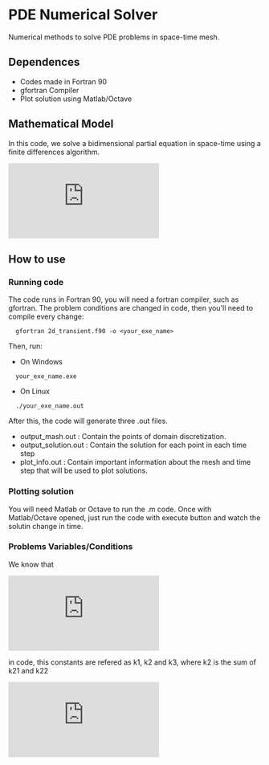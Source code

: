 # PDE Numerical Solver
Numerical methods to solve PDE problems in space-time mesh.

## Dependences
  * Codes made in Fortran 90
  * gfortran Compiler
  * Plot solution using Matlab/Octave
  
## Mathematical Model
  In this code, we solve a bidimensional partial equation in space-time using a finite differences algorithm. 
  
  ![equation 1](https://latex.codecogs.com/gif.latex?%5Cnabla%20%5Ccdot%20%5Cleft%28%20k%20%5Cnabla%20u%20%5Cright%29%20&plus;%20%5Cnabla%28vu%29%20&plus;%20%5Csigma%20u%20%3D%20f%28x%2Cy%29%20&plus;%20%5Cdisplaystyle%20%5Cfrac%7B%5Cpartial%20u%7D%7B%5Cpartial%20t%7D)
 
## How to use
### Running code
  The code runs in Fortran 90, you will need a fortran compiler, such as gfortran.
  The problem conditions are changed in code, then you'll need to compile every change:
  
  ```
    gfortran 2d_transient.f90 -o <your_exe_name>
  ```
  
  Then, run:
  
  * On Windows
  ```
    your_exe_name.exe
  ```
  * On Linux 
  ```
    ./your_exe_name.out
  ```
  
 After this, the code will generate three .out files.
 * output_mash.out : 
 Contain the points of domain discretization. 
 * output_solution.out :
 Contain the solution for each point in each time step
 * plot_info.out :
 Contain important information about the mesh and time step that will be used to plot solutions.
 
 ### Plotting solution
You will need Matlab or Octave to run the .m code. Once with Matlab/Octave opened, just run the code with execute button and watch the solutin change in time.

 ### Problems Variables/Conditions
 We know that 
 
 
 ![k](https://latex.codecogs.com/gif.latex?k%20%3D%20%5Cbegin%7Bbmatrix%7D%20k_%7B1%2C1%7D%20%26%20k_%7B1%2C2%7D%20%5C%5C%20k_%7B2%2C1%7D%20%26%20k_%7B2%2C2%7D%20%5Cend%7Bbmatrix%7D) 
 
 
 in code, this constants are refered as k1, k2 and k3, where k2 is the sum of k21 and k22 
 
 
 ![](https://latex.codecogs.com/gif.latex?%5C%20v%20%3D%20%5Cbegin%7Bbmatrix%7D%20v_x%20%26%20v_y%20%5Cend%7Bbmatrix%7D%20%5C%20%5Csigma%20%5Cin%20R)
